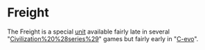 # Freight

The Freight is a special [unit](unit) available fairly late in several "[Civilization%20%28series%29](Civilization)" games but fairly early in "[C-evo](C-evo)".